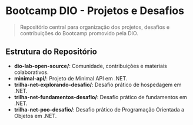 
# Bootcamp DIO - Projetos e Desafios

> Repositório central para organização dos projetos, desafios e contribuições do Bootcamp promovido pela DIO.

## Estrutura do Repositório

- **dio-lab-open-source/**: Comunidade, contribuições e materiais colaborativos.
- **minimal-api/**: Projeto de Minimal API em .NET.
- **trilha-net-explorando-desafio/**: Desafio prático de hospedagem em .NET.
- **trilha-net-fundamentos-desafio/**: Desafio prático de fundamentos em .NET.
- **trilha-net-poo-desafio/**: Desafio prático de Programação Orientada a Objetos em .NET.